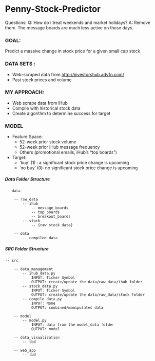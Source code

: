 # Penny-Stock-Predictor


Questions:
Q: How do I treat weekends and market holidays?
A: Remove them. The message boards are much less active on those days.


### GOAL:
Predict a massive change in stock price for a given small cap stock
### DATA SETS :
* Web-scraped data from http://investorshub.advfn.com/
* Past stock prices and volume

### MY APPROACH:
* Web scrape data from iHub
* Compile with historical stock data
* Create algorithm to determine success for target

### MODEL
* Feature Space:
    * 52-week prior stock volume
    * 52-week prior iHub message frequency
    * Others (promotional emails, iHub’s “top boards”)
* Target:
    * ‘buy’ (1) : a significant stock price change is upcoming
    * ‘no buy’ (0): no significant stock price change is upcoming





##### Data Folder Structure

```
-- data

    -- raw_data
        -- ihub
            -- message_boards
            -- top_boards
            -- breakout_boards
        -- stock
            -- {raw stock data}

    -- data
        -- compiled data
```

##### SRC Folder Structure

```
-- src

    -- data_management
        -- ihub_data.py
            INPUT: Ticker Symbol
            OUTPUT: create/update the data/raw_data/ihub folder
        -- stock_data.py
            INPUT: Ticker Symbol
            OUTPUT: create/update the data/raw_data/stock folder
        -- compile_data.py
            INPUT: None
            OUTPUT: combined/manipulated data

    -- model
        -- model.py
            INPUT: data from the model_data folder
            OUTPUT: model

    -- data_visualization
        -- tbd

    -- web_app
        -- tbd

```

